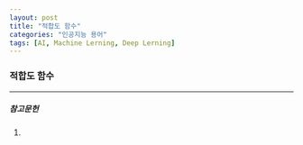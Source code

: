 ```yaml
---
layout: post
title: "적합도 함수"
categories: "인공지능 용어"
tags: [AI, Machine Lerning, Deep Lerning]
---
```


### 적합도 함수

---

##### 참고문헌

1) 

